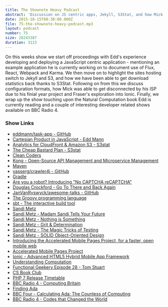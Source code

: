 ```yaml
---
title: The Shownote Heavy Podcast
abstract: 'Discussion on JS centric apps, Jekyll, S3Stat, and how Mick got disconnected by his ISP'
date: 2015-10-15T08:30:00.000Z
file: 75-the-shownote-heavy-podcast.mp3
layout: podcast
number: 75
size: 28243387
duration: 3123
---
```


On this weeks show we start off proceedings with Edd's experience developing and deploying a JavaScript centric application - mentioning an example application he is currently working on to document use of Flux, React, Webpack and Karma.
We then move on to highlight the sites hosting switch to Jekyll and S3, and how we have been able to get download statistics back thanks to S3Stat.
Following on from this we discuss configuration formats, how Mick was able to get disconnected by his ISP due to his finial year project and Fraser's exploration into Ionic.
Finally, we wrap up the show touching upon the Natural Computation book Edd is currently reading and a couple of interesting developer related shows available on BBC Radio 4.

### Show Links

- [eddmann/task-app - GitHub](https://github.com/eddmann/task-app)
- [Cartesian Product in JavaScript - Edd Mann](http://eddmann.com/posts/cartesian-product-in-javascript/)
- [Analytics for CloudFront & Amazon S3 - S3stat](https://www.s3stat.com/)
- [The Cheap Bastard Plan - S3stat](https://www.s3stat.com/web-stats/cheap-bastard-plan)
- [Clean Coders](https://cleancoders.com/)
- [Kong - Open-Source API Management and Microservice Management](https://getkong.org/)
- [Maven](https://maven.apache.org/)
- [yasserg/crawler4j -  GitHub](https://github.com/yasserg/crawler4j)
- [Gradle](http://gradle.org/)
- [Are you a robot? Introducing "No CAPTCHA reCAPTCHA"](https://googleonlinesecurity.blogspot.co.uk/2014/12/are-you-robot-introducing-no-captcha.html)
- [Douglas Crockford - Go To There and Back Again](https://vimeo.com/78893726)
- [JanVanRyswyck/awesome-talks - GitHub](https://github.com/JanVanRyswyck/awesome-talks)
- [The Groovy programming language](http://www.groovy-lang.org/)
- [sbt - The interactive build tool](http://www.scala-sbt.org/)
- [Sandi Metz](http://www.sandimetz.com/)
- [Sandi Metz - Madam Sandi Tells Your Future](https://www.youtube.com/watch?v=JOM5_V5jLAs)
- [Sandi Metz - Nothing is Something](https://www.youtube.com/watch?v=9lv2lBq6x4A)
- [Sandi Metz - Grit & Determination](https://www.youtube.com/watch?t=1&v=oF3oViELrZw)
- [Sandi Metz - The Magic Tricks of Testing](https://www.youtube.com/watch?v=URSWYvyc42M)
- [Sandi Metz - SOLID Object-Oriented Design](https://vimeo.com/12350535)
- [Introducing the Accelerated Mobile Pages Project, for a faster, open mobile web](https://googleblog.blogspot.co.uk/2015/10/introducing-accelerated-mobile-pages.html)
- [Accelerated Mobile Pages Project](https://www.ampproject.org/)
- [Ionic - Advanced HTML5 Hybrid Mobile App Framework](http://ionicframework.com/)
- [Understanding Computation](http://computationbook.com/)
- [Functional Geekery Episode 28 - Tom Stuart](http://www.functionalgeekery.com/episode-28-tom-stuart/)
- [CS Book Club](http://www.csbookclub.com/understanding-computation/)
- [PHP 7 Release Timetable](https://wiki.php.net/todo/php70#timetable)
- [BBC Radio 4 - Computing Britain](http://www.bbc.co.uk/programmes/b06bq6j1)
- [Finding Ada](http://findingada.com/)
- [BBC Four - Calculating Ada: The Countess of Computing](http://www.bbc.co.uk/programmes/p030s5bx)
- [BBC Radio 4 - Codes that Changed the World](http://www.bbc.co.uk/programmes/b05qqhqp)
